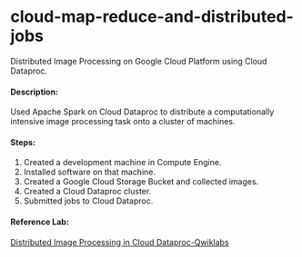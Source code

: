 # cloud-map-reduce-and-distributed-jobs
Distributed Image Processing on Google Cloud Platform using Cloud Dataproc.

#### Description:
Used Apache Spark on Cloud Dataproc to distribute a computationally intensive image processing task onto a cluster of machines.

#### Steps:
1. Created a development machine in Compute Engine.
2. Installed software on that machine.
3. Created a Google Cloud Storage Bucket and collected images.
4. Created a Cloud Dataproc cluster.
5. Submitted jobs to Cloud Dataproc.

#### Reference Lab:
[Distributed Image Processing in Cloud Dataproc-Qwiklabs](https://www.qwiklabs.com/focuses/5834?catalog_rank=%7B%22rank%22%3A7%2C%22num_filters%22%3A0%2C%22has_search%22%3Atrue%7D&parent=catalog&search_id=4914974)
